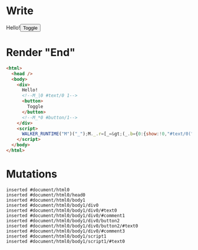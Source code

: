 # Write
  <div>Hello!<!--M_|0 #text/0 1--><button>Toggle</button><!--M_*0 #button/1--></div><script>WALKER_RUNTIME("M")("_");M._.r=[_=>(_.b={0:{show:!0,"#text/0(":_._["packages/translator-tags/src/__tests__/fixtures/basic-toggle-show/template.marko_1_renderer"],"#text/0!":_.a={}},1:_.a}),0,"packages/translator-tags/src/__tests__/fixtures/basic-toggle-show/template.marko_0_show",0];M._.w()</script>


# Render "End"
```html
<html>
  <head />
  <body>
    <div>
      Hello!
      <!--M_|0 #text/0 1-->
      <button>
        Toggle
      </button>
      <!--M_*0 #button/1-->
    </div>
    <script>
      WALKER_RUNTIME("M")("_");M._.r=[_=&gt;(_.b={0:{show:!0,"#text/0(":_._["packages/translator-tags/src/__tests__/fixtures/basic-toggle-show/template.marko_1_renderer"],"#text/0!":_.a={}},1:_.a}),0,"packages/translator-tags/src/__tests__/fixtures/basic-toggle-show/template.marko_0_show",0];M._.w()
    </script>
  </body>
</html>
```

# Mutations
```
inserted #document/html0
inserted #document/html0/head0
inserted #document/html0/body1
inserted #document/html0/body1/div0
inserted #document/html0/body1/div0/#text0
inserted #document/html0/body1/div0/#comment1
inserted #document/html0/body1/div0/button2
inserted #document/html0/body1/div0/button2/#text0
inserted #document/html0/body1/div0/#comment3
inserted #document/html0/body1/script1
inserted #document/html0/body1/script1/#text0
```